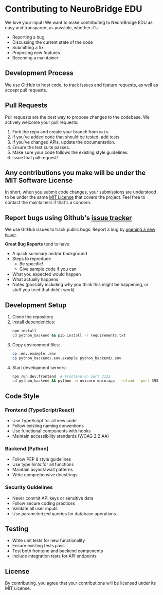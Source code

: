 # Contributing to NeuroBridge EDU

We love your input! We want to make contributing to NeuroBridge EDU as easy and transparent as possible, whether it's:

- Reporting a bug
- Discussing the current state of the code
- Submitting a fix
- Proposing new features
- Becoming a maintainer

## Development Process

We use GitHub to host code, to track issues and feature requests, as well as accept pull requests.

## Pull Requests

Pull requests are the best way to propose changes to the codebase. We actively welcome your pull requests:

1. Fork the repo and create your branch from `main`.
2. If you've added code that should be tested, add tests.
3. If you've changed APIs, update the documentation.
4. Ensure the test suite passes.
5. Make sure your code follows the existing style guidelines.
6. Issue that pull request!

## Any contributions you make will be under the MIT Software License

In short, when you submit code changes, your submissions are understood to be under the same [MIT License](http://choosealicense.com/licenses/mit/) that covers the project. Feel free to contact the maintainers if that's a concern.

## Report bugs using Github's [issue tracker](https://github.com/EmminiX/NeuroBridge-EDU-OpenSource/issues)

We use GitHub issues to track public bugs. Report a bug by [opening a new issue](https://github.com/EmminiX/NeuroBridge-EDU-OpenSource/issues/new).

**Great Bug Reports** tend to have:

- A quick summary and/or background
- Steps to reproduce
  - Be specific!
  - Give sample code if you can
- What you expected would happen
- What actually happens
- Notes (possibly including why you think this might be happening, or stuff you tried that didn't work)

## Development Setup

1. Clone the repository
2. Install dependencies:
   ```bash
   npm install
   cd python_backend && pip install -r requirements.txt
   ```
3. Copy environment files:
   ```bash
   cp .env.example .env
   cp python_backend/.env.example python_backend/.env
   ```
4. Start development servers:
   ```bash
   npm run dev:frontend  # Frontend on port 3131
   cd python_backend && python -m uvicorn main:app --reload --port 3939  # Backend
   ```

## Code Style

### Frontend (TypeScript/React)
- Use TypeScript for all new code
- Follow existing naming conventions
- Use functional components with hooks
- Maintain accessibility standards (WCAG 2.2 AA)

### Backend (Python)
- Follow PEP 8 style guidelines
- Use type hints for all functions
- Maintain async/await patterns
- Write comprehensive docstrings

### Security Guidelines
- Never commit API keys or sensitive data
- Follow secure coding practices
- Validate all user inputs
- Use parameterized queries for database operations

## Testing

- Write unit tests for new functionality
- Ensure existing tests pass
- Test both frontend and backend components
- Include integration tests for API endpoints

## License

By contributing, you agree that your contributions will be licensed under its MIT License.
